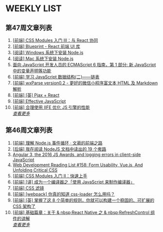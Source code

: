# WEEKLY LIST        
## 第47周文章列表       
1. [[前端] CSS Modules 入门 Ⅲ：与 React 协同](http://gold.xitu.io/entry/582900572e958a005eb6ce8a)       
2. [[前端] Blueprint - React 前端 UI 库](http://gold.xitu.io/entry/58284fa967f35600587f627f)       
3. [[阅读] Windows 系统下安装 Node.js](http://gold.xitu.io/entry/582a460467f35600631a1c96)       
4. [[阅读] Mac 系统下安装 Node.js](http://gold.xitu.io/entry/582a46570ce463006cd067b5)       
5. [面向 JavaScript 开发人员的 ECMAScript 6 指南，第 1
                部分: 新 JavaScript 中的变量声明等功能](http://www.ibm.com/developerworks/cn/web/wa-ecmascript6-neward-p1/index.html?ca=drs-)       
6. [[前端] 学习 JavaScript 数据结构(二)——链表](http://gold.xitu.io/entry/582874735bbb50004f1a39c0)       
7. [[前端] wxParse version0.2 - 更好的微信小程序富文本 HTML 及 Markdown 解析](http://gold.xitu.io/entry/5829018eda2f600056e0a31c)       
8. [[前端] [英] Pjax + React](http://gold.xitu.io/entry/5829e2b0da2f600056e96e5f)       
9. [[前端] Effective JavaScript](http://gold.xitu.io/entry/5829de13d203090054056c91)       
10. [[前端] 合理使用 IIFE 优化 JS 引擎的性能](http://gold.xitu.io/entry/582b1e7ba22b9d006b5e61f1)       
*[查看更多](https://github.com/iv-web/ivweb-weekly/blob/master/weekly/2016/week_47/)*       

       
## 第46周文章列表       
1. [[前端] 理解 Node.js 事件循环 · 文蔺的前端之路](http://gold.xitu.io/entry/582736d1128fe1005cc906da)       
2. [[后端] 我在阅读 NodeJS 文档中读出的 19 个套路](http://gold.xitu.io/entry/58233a212f301e005c3b913a)       
3. [Angular 3, the 2016 JS Awards, and logging errors in client-side JavaScript](http://javascriptweekly.com/issues/309)       
4. [Web Development Reading List #158: Form Usability, Vue.js, And Unfolding Critical CSS](https://www.smashingmagazine.com/2016/11/web-development-reading-list-158/)       
5. [[前端] CSS Modules 入门 Ⅱ：快速上手](http://gold.xitu.io/entry/5827ab518ac2470059686190)       
6. [[前端] [译] 成为一个编译器之「使用 JavaScript 来制作编译器」](http://gold.xitu.io/entry/582343555bbb500059056d4b)       
7. [[前端] CSS 滤镜](http://gold.xitu.io/entry/582743e3570c3500586e5b1e)       
8. [[前端] [webpack] 你真的知道 css-loader 怎么用吗？](http://gold.xitu.io/entry/5826e755c4c9710054313d6e)       
9. [[前端] [英] 掌握了这 8 个简单的规则，你就可以构建一个稳固的、可扩展的 CSS 架构了](http://gold.xitu.io/entry/58219292128fe1005a190fd2)       
10. [[前端] 基础篇章：关于 & nbsp;React Native 之 & nbsp;RefreshControl 组件的讲解](http://gold.xitu.io/entry/5824f9fea22b9d00670a8271)       
*[查看更多](https://github.com/iv-web/ivweb-weekly/blob/master/weekly/2016/week_47/)*       

